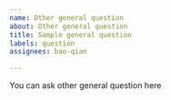 ```yaml
---
name: Other general question
about: Other general question
title: Sample general question
labels: question
assignees: bao-qian

---
```


You can ask other general question here
